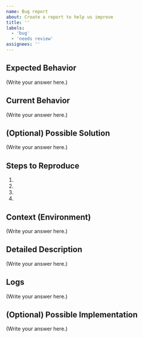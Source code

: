 ```yaml
---
name: Bug report
about: Create a report to help us improve
title: ''
labels:
  - 'bug'
  - 'needs review'
assignees: ''
---
```


<!--- Provide a general summary of the issue in the Title above -->

## Expected Behavior

<!--- Tell us what should happen -->

(Write your answer here.)

## Current Behavior

<!--- Tell us what happens instead of the expected behavior -->

(Write your answer here.)

## (Optional) Possible Solution

<!--- Not obligatory, but suggest a fix/reason for the bug, -->

(Write your answer here.)

## Steps to Reproduce

<!--- Provide a link to a live example, or an unambiguous set of steps to -->
<!--- reproduce this bug. Include code to reproduce, if relevant -->

1.
2.
3.
4.

## Context (Environment)

<!--- How has this issue affected you? What are you trying to accomplish? -->
<!--- Providing context helps us come up with a solution that is most useful in the real world -->
<!--- Provide a general summary of the issue in the Title above -->

(Write your answer here.)

## Detailed Description

<!--- Provide a detailed description of the change or addition you are proposing -->
<!-- For example:
- Device: [e.g. iPhone6]
- OS: [e.g. iOS8.1]
- Browser [e.g. stock browser, safari]
- Version [e.g. 22] -->

(Write your answer here.)

## Logs

<!--- Obligatory if the bug occurred while running HOPR Chat, please attach to this issue the file named "log" or "log.txt" produced in your "hopr-chat" folder. -->

(Write your answer here.)

## (Optional) Possible Implementation

<!--- Not obligatory, but suggest an idea for implementing addition or change -->

(Write your answer here.)
